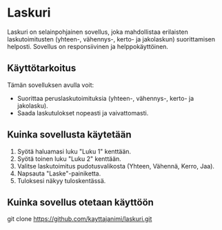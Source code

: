 # Laskuri

Laskuri on selainpohjainen sovellus, joka mahdollistaa erilaisten laskutoimitusten (yhteen-, vähennys-, kerto- ja jakolaskun) suorittamisen helposti. Sovellus on responsiivinen ja helppokäyttöinen.

## Käyttötarkoitus

Tämän sovelluksen avulla voit:

- Suorittaa peruslaskutoimituksia (yhteen-, vähennys-, kerto- ja jakolasku).
- Saada laskutulokset nopeasti ja vaivattomasti.

## Kuinka sovellusta käytetään

1. Syötä haluamasi luku "Luku 1" kenttään.
2. Syötä toinen luku "Luku 2" kenttään.
3. Valitse laskutoimitus pudotusvalikosta (Yhteen, Vähennä, Kerro, Jaa).
4. Napsauta "Laske"-painiketta.
5. Tuloksesi näkyy tuloskentässä.

## Kuinka sovellus otetaan käyttöön

   git clone https://github.com/kayttajanimi/laskuri.git